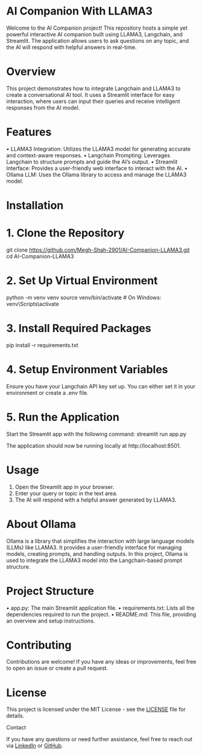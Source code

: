 # AI Companion With LLAMA3

Welcome to the AI Companion project! This repository hosts a simple yet powerful interactive AI companion built using LLAMA3, Langchain, and Streamlit. The application allows users to ask questions on any topic, and the AI will respond with helpful answers in real-time.

# Overview

This project demonstrates how to integrate Langchain and LLAMA3 to create a conversational AI tool. It uses a Streamlit interface for easy interaction, where users can input their queries and receive intelligent responses from the AI model.

# Features

•	LLAMA3 Integration: Utilizes the LLAMA3 model for generating accurate and context-aware responses.
•	Langchain Prompting: Leverages Langchain to structure prompts and guide the AI’s output.
•	Streamlit Interface: Provides a user-friendly web interface to interact with the AI.
•	Ollama LLM: Uses the Ollama library to access and manage the LLAMA3 model.

# Installation

# 1. Clone the Repository

  git clone https://github.com/Megh-Shah-2901/AI-Companion-LLAMA3.git
  cd AI-Companion-LLAMA3

# 2. Set Up Virtual Environment

  python -m venv venv
  source venv/bin/activate  # On Windows: venv\Scripts\activate

# 3. Install Required Packages

  pip install -r requirements.txt

# 4. Setup Environment Variables

  Ensure you have your Langchain API key set up. You can either set it in your environment or create a .env file.

# 5. Run the Application

  Start the Streamlit app with the following command:
  streamlit run app.py

  The application should now be running locally at http://localhost:8501.

# Usage

1.	Open the Streamlit app in your browser.
2.	Enter your query or topic in the text area.
3.	The AI will respond with a helpful answer generated by LLAMA3.

# About Ollama

Ollama is a library that simplifies the interaction with large language models (LLMs) like LLAMA3. It provides a user-friendly interface for managing models, creating prompts, and handling outputs. In this project, Ollama is used to integrate the LLAMA3 model into the Langchain-based prompt structure.

# Project Structure

•	app.py: The main Streamlit application file.
•	requirements.txt: Lists all the dependencies required to run the project.
•	README.md: This file, providing an overview and setup instructions.

# Contributing

Contributions are welcome! If you have any ideas or improvements, feel free to open an issue or create a pull request.

# License

This project is licensed under the MIT License - see the [LICENSE](url) file for details.

Contact

If you have any questions or need further assistance, feel free to reach out via [LinkedIn](https://www.linkedin.com/in/meghshah05) or [GitHub](https://github.com/Megh-Shah-2901).
